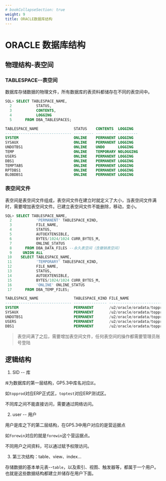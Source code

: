 ```yaml
---
# bookCollapseSection: true
weight: 9
title: ORACLE数据库结构
---
```


# ORACLE 数据库结构

## 物理结构-表空间

### TABLESPACE--表空间

数据库存储数据的物理文件，所有数据库的表资料都储存在不同的表空间中。

```sql
SQL> SELECT TABLESPACE_NAME,
  2           STATUS,
  3           CONTENTS,
  4           LOGGING
  5      FROM DBA_TABLESPACES;

TABLESPACE_NAME                STATUS    CONTENTS  LOGGING
------------------------------ --------- --------- ---------
SYSTEM                         ONLINE    PERMANENT LOGGING
SYSAUX                         ONLINE    PERMANENT LOGGING
UNDOTBS1                       ONLINE    UNDO      LOGGING
TEMP                           ONLINE    TEMPORARY NOLOGGING
USERS                          ONLINE    PERMANENT LOGGING
DBS1                           ONLINE    PERMANENT LOGGING
TEMPTABS                       ONLINE    PERMANENT LOGGING
RPTDBS1                        ONLINE    PERMANENT LOGGING
BLOBDBS1                       ONLINE    PERMANENT LOGGING
```

### 表空间文件

表空间是表空间文件组成，表空间文件在建立时就定义了大小，当表空间文件满时，需要增加表空间文件。已建立表空间文件不能删除，移动，变小。

```sql
SQL> SELECT TABLESPACE_NAME,
  2           'PERMANENT' TABLESPACE_KIND,
  3           FILE_NAME,
  4           STATUS,
  5           AUTOEXTENSIBLE,
  6           BYTES/1024/1024 CURR_BYTES_M,
  7           ONLINE_STATUS
  8      FROM DBA_DATA_FILES --永久表空间（含撤销表空间）
  9     UNION ALL
 10    SELECT TABLESPACE_NAME,
 11           'TEMPORARY' TABLESPACE_KIND,
 12           FILE_NAME,
 13           STATUS,
 14           AUTOEXTENSIBLE,
 15           BYTES/1024/1024 CURR_BYTES_M,
 16           'ONLINE' ONLINE_STATUS
 17      FROM DBA_TEMP_FILES;

TABLESPACE_NAME                TABLESPACE_KIND FILE_NAME                                                                        STATUS    AUTOEXTENSIBLE CURR_BYTES_M ONLINE_STATUS
------------------------------ --------------- -------------------------------------------------------------------------------- --------- -------------- ------------ -------------
SYSTEM                         PERMANENT       /u2/oracle/oradata/topprod/system01.dbf                                          AVAILABLE YES                   32750 SYSTEM
SYSAUX                         PERMANENT       /u2/oracle/oradata/topprod/sysaux01.dbf                                          AVAILABLE YES                    1030 ONLINE
UNDOTBS1                       PERMANENT       /u2/oracle/oradata/topprod/undotbs01.dbf                                         AVAILABLE YES            32767.984375 ONLINE
USERS                          PERMANENT       /u2/oracle/oradata/topprod/users01.dbf                                           AVAILABLE YES                 6466.25 ONLINE
DBS1                           PERMANENT       /u2/oracle/oradata/topprod/dbs1-01.dbf                                           AVAILABLE NO                     2000 ONLINE
```

> 表空间满了之后，需要增加表空间文件，任何表空间的操作都需要管理员账号登陆


## 逻辑结构

1. SID -- 库

`库`为数据库的第一层结构，GP5.3中库名对应`区`。

如`topprod`对应ERP正式区，`toptest`对应ERP测试区。

不同库之间不能直接访问，需要通过网络访问。

2. user -- 用户

用户是库之下的第二层结构，在GP5.3中用户对应的是营运据点

如`forewin`对应的就是`forewin`这个营运据点。

不同用户之间资料，可以通过赋予权限访问。

3. 第三次结构：table、view、index...

存储数据的基本单元表--`table`，以及索引、视图、触发器等，都属于一个用户。
也就是这些数据结构都建立并储存在用户下面。


